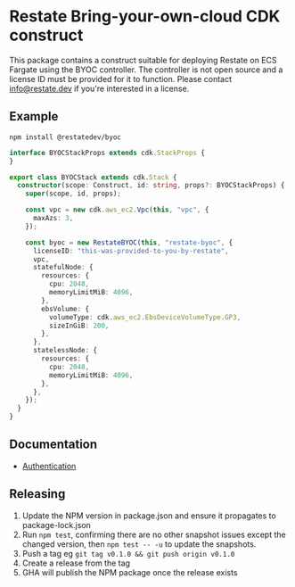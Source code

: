 # Restate Bring-your-own-cloud CDK construct

This package contains a construct suitable for deploying Restate on ECS Fargate using the BYOC controller.
The controller is not open source and a license ID must be provided for it to function. Please contact
[info@restate.dev](mailto:info@restate.dev) if you're interested in a license.

## Example
```shell
npm install @restatedev/byoc
```

```ts
interface BYOCStackProps extends cdk.StackProps {
}

export class BYOCStack extends cdk.Stack {
  constructor(scope: Construct, id: string, props?: BYOCStackProps) {
    super(scope, id, props);

    const vpc = new cdk.aws_ec2.Vpc(this, "vpc", {
      maxAzs: 3,
    });

    const byoc = new RestateBYOC(this, "restate-byoc", {
      licenseID: "this-was-provided-to-you-by-restate",
      vpc,
      statefulNode: {
        resources: {
          cpu: 2048,
          memoryLimitMiB: 4096,
        },
        ebsVolume: {
          volumeType: cdk.aws_ec2.EbsDeviceVolumeType.GP3,
          sizeInGiB: 200,
        },
      },
      statelessNode: {
        resources: {
          cpu: 2048,
          memoryLimitMiB: 4096,
        },
      },
    });
  }
}
```

## Documentation
- [Authentication](`./docs/authentication.md`)


## Releasing
1. Update the NPM version in package.json and ensure it propagates to package-lock.json
2. Run `npm test`, confirming there are no other snapshot issues except the changed version, then `npm test -- -u` to
update the snapshots.
3. Push a tag eg `git tag v0.1.0 && git push origin v0.1.0`
4. Create a release from the tag
5. GHA will publish the NPM package once the release exists
